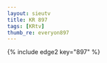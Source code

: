 ```yaml
--- 
layout: sieutv
title: KR 897
tags: [KRtv]
thumb_re: everyon897
---
```

{% include edge2 key="897" %} 
